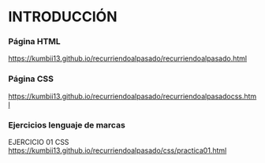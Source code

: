 # INTRODUCCIÓN

### Página HTML
https://kumbii13.github.io/recurriendoalpasado/recurriendoalpasado.html

### Página CSS
https://kumbii13.github.io/recurriendoalpasado/recurriendoalpasadocss.html

### Ejercicios lenguaje de marcas

EJERCICIO 01 CSS
https://kumbii13.github.io/recurriendoalpasado/css/practica01.html

